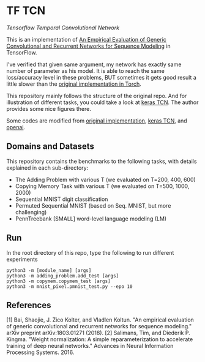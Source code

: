 # TF TCN
*Tensorflow Temporal Convolutional Network*

This is an implementation of [An Empirical Evaluation of Generic Convolutional and Recurrent Networks for Sequence Modeling](https://arxiv.org/abs/1803.01271) in TensorFlow.

I've verified that given same argument, my network has exactly same number of parameter as his model. It is able to reach the same loss/accuracy level in these problems, BUT sometimes it gets good result a little slower than the [original implementation in Torch](https://github.com/locuslab/TCN).

This repository mainly follows the structure of the original repo. And for illustration of different tasks, you could take a look at [keras TCN](https://github.com/philipperemy/keras-tcn). The author provides some nice figures there.

Some codes are modified from [original implementation](https://github.com/locuslab/TCN), [keras TCN](https://github.com/philipperemy/keras-tcn), and [openai](https://github.com/openai/weightnorm/tree/master/tensorflow).


## Domains and Datasets
This repository contains the benchmarks to the following tasks, with details explained in each sub-directory:

  - The Adding Problem with various T (we evaluated on T=200, 400, 600)
  - Copying Memory Task with various T (we evaluated on T=500, 1000, 2000)
  - Sequential MNIST digit classification
  - Permuted Sequential MNIST (based on Seq. MNIST, but more challenging)
  - PennTreebank [SMALL] word-level language modeling (LM)
    
## Run
In the root directory of this repo, type the following to run different experiments
```
python3 -m [module_name] [args]
python3 -m adding_problem.add_test [args]
python3 -m copymem.copymem_test [args]
python3 -m mnist_pixel.pmnist_test.py --epo 10
```

## References
[1] Bai, Shaojie, J. Zico Kolter, and Vladlen Koltun. "An empirical evaluation of generic convolutional and recurrent networks for sequence modeling." arXiv preprint arXiv:1803.01271 (2018).
[2] Salimans, Tim, and Diederik P. Kingma. "Weight normalization: A simple reparameterization to accelerate training of deep neural networks." Advances in Neural Information Processing Systems. 2016.
